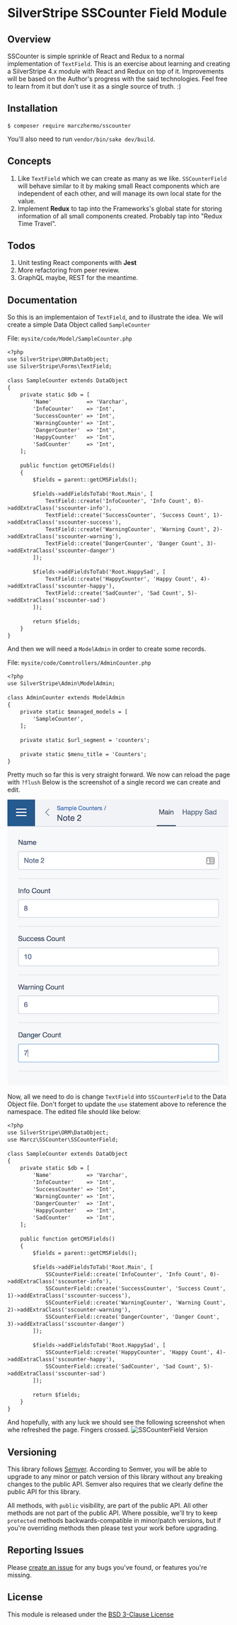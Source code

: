 # SilverStripe SSCounter Field Module

## Overview

SSCounter is simple sprinkle of React and Redux to a normal implementation of `TextField`.
This is an exercise about learning and creating a SilverStripe 4.x module with React and Redux on top of it.
Improvements will be based on the Author's progress with the said technologies.
Feel free to learn from it but don't use it as a single source of truth. :)

## Installation

```
$ composer require marczhermo/sscounter
```

You'll also need to run `vendor/bin/sake dev/build`.

## Concepts

1. Like `TextField` which we can create as many as we like. `SSCounterField` will behave similar to it by making small React components which are independent of each other, and will manage its own local state for the value.
2. Implement **Redux** to tap into the Frameworks's global state for storing information of all small components created. Probably tap into "Redux Time Travel".

## Todos

1. Unit testing React components with **Jest**
2. More refactoring from peer review.
3. GraphQL maybe, REST for the meantime.

## Documentation

So this is an implementaion of `TextField`, and to illustrate the idea.
We will create a simple Data Object called `SampleCounter`

File: `mysite/code/Model/SampleCounter.php`

```
<?php
use SilverStripe\ORM\DataObject;
use SilverStripe\Forms\TextField;

class SampleCounter extends DataObject
{
    private static $db = [
        'Name'           => 'Varchar',
        'InfoCounter'    => 'Int',
        'SuccessCounter' => 'Int',
        'WarningCounter' => 'Int',
        'DangerCounter'  => 'Int',
        'HappyCounter'   => 'Int',
        'SadCounter'     => 'Int',
    ];

    public function getCMSFields()
    {
        $fields = parent::getCMSFields();

        $fields->addFieldsToTab('Root.Main', [
            TextField::create('InfoCounter', 'Info Count', 0)->addExtraClass('sscounter-info'),
            TextField::create('SuccessCounter', 'Success Count', 1)->addExtraClass('sscounter-success'),
            TextField::create('WarningCounter', 'Warning Count', 2)->addExtraClass('sscounter-warning'),
            TextField::create('DangerCounter', 'Danger Count', 3)->addExtraClass('sscounter-danger')
        ]);

        $fields->addFieldsToTab('Root.HappySad', [
            TextField::create('HappyCounter', 'Happy Count', 4)->addExtraClass('sscounter-happy'),
            TextField::create('SadCounter', 'Sad Count', 5)->addExtraClass('sscounter-sad')
        ]);

        return $fields;
    }
}
```

And then we will need a `ModelAdmin` in order to create some records.

File: `mysite/code/Comntrollers/AdminCounter.php`

```
<?php
use SilverStripe\Admin\ModelAdmin;

class AdminCounter extends ModelAdmin
{
    private static $managed_models = [
        'SampleCounter',
    ];

    private static $url_segment = 'counters';

    private static $menu_title = 'Counters';
}
```

Pretty much so far this is very straight forward. We now can reload the page with `?flush`
Below is the screenshot of a single record we can create and edit.

![TextField Version](https://raw.githubusercontent.com/marczhermo/silverstripe-sscounter/master/docs/img/TextField_version.png)

Now, all we need to do is change `TextField` into `SSCounterField` to the Data Object file.
Don't forget to update the `use` statement above to reference the namespace.
The edited file should like below:

```
<?php
use SilverStripe\ORM\DataObject;
use Marcz\SSCounter\SSCounterField;

class SampleCounter extends DataObject
{
    private static $db = [
        'Name'           => 'Varchar',
        'InfoCounter'    => 'Int',
        'SuccessCounter' => 'Int',
        'WarningCounter' => 'Int',
        'DangerCounter'  => 'Int',
        'HappyCounter'   => 'Int',
        'SadCounter'     => 'Int',
    ];

    public function getCMSFields()
    {
        $fields = parent::getCMSFields();

        $fields->addFieldsToTab('Root.Main', [
            SSCounterField::create('InfoCounter', 'Info Count', 0)->addExtraClass('sscounter-info'),
            SSCounterField::create('SuccessCounter', 'Success Count', 1)->addExtraClass('sscounter-success'),
            SSCounterField::create('WarningCounter', 'Warning Count', 2)->addExtraClass('sscounter-warning'),
            SSCounterField::create('DangerCounter', 'Danger Count', 3)->addExtraClass('sscounter-danger')
        ]);

        $fields->addFieldsToTab('Root.HappySad', [
            SSCounterField::create('HappyCounter', 'Happy Count', 4)->addExtraClass('sscounter-happy'),
            SSCounterField::create('SadCounter', 'Sad Count', 5)->addExtraClass('sscounter-sad')
        ]);

        return $fields;
    }
}
```

And hopefully, with any luck we should see the following screenshot when whe refreshed the page. Fingers crossed.
![SSCounterField Version](https://raw.githubusercontent.com/marczhermo/sscounter/master/docs/img/SSCounterField_version.png)


## Versioning

This library follows [Semver](http://semver.org). According to Semver,
you will be able to upgrade to any minor or patch version of this library
without any breaking changes to the public API. Semver also requires that
we clearly define the public API for this library.

All methods, with `public` visibility, are part of the public API. All
other methods are not part of the public API. Where possible, we'll try
to keep `protected` methods backwards-compatible in minor/patch versions,
but if you're overriding methods then please test your work before upgrading.

## Reporting Issues

Please [create an issue](https://github.com/marczhermo/sscounter/issues)
for any bugs you've found, or features you're missing.

## License

This module is released under the [BSD 3-Clause License](LICENSE)
